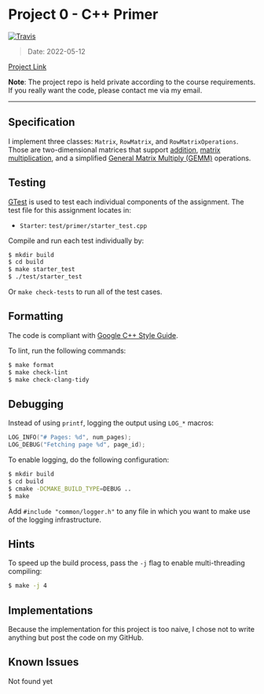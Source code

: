 # Project 0 - C++ Primer

[![Travis](https://img.shields.io/badge/language-C++-green.svg)]()

>   Date: 2022-05-12

[Project Link](https://github.com/Aden-Q/CMU-15-445/tree/main/projects/project0)

**Note**: The project repo is held private according to the course requirements. If you really want the code, please contact me via my email.

----

## Specification

I implement three classes: `Matrix`, `RowMatrix`, and `RowMatrixOperations`. Those are two-dimensional matrices that support <u>addition</u>, <u>matrix multiplication</u>, and a simplified <u>General Matrix Multiply (GEMM)</u> operations.

## Testing

[GTest](https://github.com/google/googletest) is used to test each individual components of the assignment. The test file for this assignment locates in:

+   `Starter`: `test/primer/starter_test.cpp`

Compile and run each test individually by:

```bash
$ mkdir build
$ cd build
$ make starter_test
$ ./test/starter_test
```

Or `make check-tests` to run all of the test cases.

## Formatting

The code is compliant with [Google C++ Style Guide](https://google.github.io/styleguide/cppguide.html).

To lint, run the following commands:

```bash
$ make format
$ make check-lint
$ make check-clang-tidy
```

## Debugging

Instead of using `printf`, logging the output using `LOG_*` macros:

```c++
LOG_INFO("# Pages: %d", num_pages);
LOG_DEBUG("Fetching page %d", page_id);
```

To enable logging, do the following configuration:

```bash
$ mkdir build
$ cd build
$ cmake -DCMAKE_BUILD_TYPE=DEBUG ..
$ make
```

Add `#include "common/logger.h"` to any file in which you want to make use of the logging infrastructure.

## Hints

To speed up the build process, pass the `-j` flag to enable multi-threading compiling:

```bash
$ make -j 4
```

## Implementations

Because the implementation for this project is too naive, I chose not to write anything but post the code on my GitHub.

## Known Issues

Not found yet
